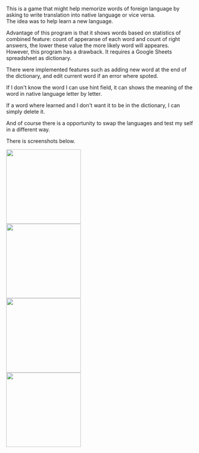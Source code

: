 This is a game that might help memorize words of foreign language by asking to write translation into native language or vice versa.<br />
The idea was to help learn a new language. <br />

Advantage of this program is that it shows words based on statistics of combined feature: count of apperanse of each word and count of right answers, the lower these value the more likely word will appeares. 
<br />
However, this program has a drawback.
It requires a Google Sheets spreadsheet as dictionary. <br />

There were implemented features such as adding new word at the end of the dictionary, and edit current word if an error where spoted. <br />

If I don't know the word I can use hint field, it can shows the meaning of the word in native language letter by letter.<br />

If a word where learned and I don't want it to be in the dictionary, I can simply delete it.<br />

And of course there is a opportunity to swap the languages and test my self in a different way.<br />

There is screenshots below. <br />

<img src="https://github.com/SergeyAkh/FlashCardGame_App/assets/57836225/3759d724-102b-4915-ba80-440c1f99f083" width="200" />
<br />
<img src="https://github.com/SergeyAkh/FlashCardGame_App/assets/57836225/e3faa6bf-c5ae-4863-affa-0746bcace11c" width="200" />
<br />
<img src="https://github.com/SergeyAkh/FlashCardGame_App/assets/57836225/b74e1fb2-ba29-4075-be2a-ef87501d1062" width="200" />
<br />
<img src="https://github.com/SergeyAkh/FlashCardGame_App/assets/57836225/306ef9a2-deec-4db0-b6c0-9105e075a36e" width="200" />

